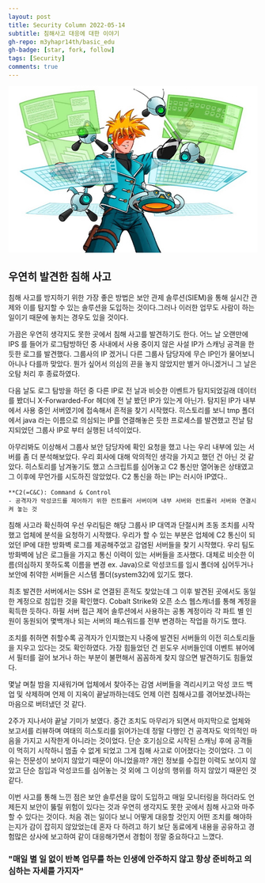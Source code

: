 ```yaml
---
layout: post
title: Security Column 2022-05-14
subtitle: 침해사고 대응에 대한 이야기
gh-repo: m3yhapr14th/basic_edu
gh-badge: [star, fork, follow]
tags: [Security]
comments: true
---
```

![Cobalt Strike](assets/img/Cobalt-Strike.jpg)

## 우연히 발견한 침해 사고

침해 사고를 방지하기 위한 가장 좋은 방법은 보안 관제 솔루션(SIEM)을 통해 실시간 관제와 이를 탐지할 수 있는 솔루션을 도입하는 것이다.그러나 이러한 업무도 사람이 하는 일이기 때문에 놓치는 경우도 있을 것이다.

가끔은 우연히 생각지도 못한 곳에서 침해 사고를 발견하기도 한다. 어느 날 오랜만에 IPS 를 들어가 로그탐방하던 중 사내에서 사용 중이지 않은 사설 IP가 스캐닝 공격을 한 듯한 로그를 발견했다. 그룹사의 IP 겠거니 다른 그룹사 담당자에 무슨 IP인가 물어보니 아니나 다를까 맞았다. 뭔가 싶어서 의심의 끈을 놓지 않았지만 별거 아니겠거니 그 날은 오탐 처리 후 종료하였다.

다음 날도 로그 탐방을 하던 중 다른 IP로 전 날과 비슷한 이벤트가 탐지되었길래 데이터를 봤더니 X-Forwarded-For 헤더에 전 날 봤던 IP가 있는게 아닌가. 탐지된 IP가 내부에서 사용 중인 서버였기에 접속해서 흔적을 찾기 시작했다. 히스토리를 보니 tmp 폴더에서 java 라는 이름으로 의심되는 IP를 연결해놓은 듯한 프로세스를 발견했고 전날 탐지되었던 그룹사 IP로 부터 실행된 녀석이었다.

아무리봐도 이상해서 그룹사 보안 담당자에 확인 요청을 했고 나는 우리 내부에 있는 서버를 좀 더 분석해보았다. 우리 회사에 대해 악의적인 생각을 가지고 했던 건 아닌 것 같았다. 히스토리를 남겨놓기도 했고 스크립트를 심어놓고 C2 통신만 열어놓은 상태였고 그 이후에 무언가를 시도하진 않았었다. C2 통신을 하는 IP는 러시아 IP였다..

```
**C2(=C&C): Command & Control
- 공격자가 악성코드를 제어하기 위한 컨트롤러 서버이며 내부 서버와 컨트롤러 서버와 연결시켜 놓는 것
```

침해 사고라 확신하여 우선 우리팀은 해당 그룹사 IP 대역과 단절시켜 초동 조치를 시작했고 업체에 분석을 요청하기 시작했다. 우리가 할 수 있는 부분은 업체에 C2 통신이 되었던 IP에 대한 방화벽 로그를 제공해주었고 감염된 서버들을 찾기 시작했다. 우리 팀도 방화벽에 남은 로그들을 가지고 통신 이력이 있는 서버들을 조사했다. 대체로 비슷한 이름(의심하지 못하도록 이름을 변경 ex. Java)으로 악성코드를 임시 폴더에 심어두거나 보안에 취약한 서버들은 시스템 폴더(system32)에 있기도 했다.

최초 발견한 서버에서는 SSH 로 연결된 흔적도 찾았는데 그 이후 발견된 곳에서도 동일한 계정으로 침입한 것을 확인했다. Cobalt Strike와 오픈 소스 웹스캐너를 통해 계정을 획득한 듯하다. 하필 서버 접근 제어 솔루션에서 사용하는 공통 계정이라 각 파트 별 인원이 동원되어 몇백개나 되는 서버의 패스워드를 전부 변경하는 작업을 하기도 했다. 

조치를 취하면 취할수록 공격자가 인지했는지 나중에 발견된 서버들의 이전 히스토리들을 지우고 있다는 것도 확인하였다. 가장 힘들었던 건 윈도우 서버들인데 이벤트 뷰어에서 필터를 걸어 보거나 하는 부분이 불편해서 꼼꼼하게 찾지 않으면 발견하기도 힘들었다.

몇날 며칠 밤을 지새워가며 업체에서 찾아주는 감염 서버들을 격리시키고 악성 코드 백업 및 삭제하며 언제 이 지옥이 끝날까하는데도 언제 이런 침해사고를 겪어보겠나하는 마음으로 버텨냈던 것 같다.

2주가 지나서야 끝날 기미가 보였다. 중간 조치도 마무리가 되면서 마지막으로 업체와 보고서를 리뷰하며 여태의 히스토리를 읽어가는데 정말 다행인 건 공격자도 악의적인 마음을 가지고 시작한게 아니라는 것이었다. 단순 호기심으로 시작된 스캐닝 후에 공격들이 먹히기 시작하니 멈출 수 없게 되었고 그게 침해 사고로 이어졌다는 것이었다. 그 이유는 전문성이 보이지 않았기 때문이 아니었을까? 개인 정보를 수집한 이력도 보이지 않았고 단순 침입과 악성코드를 심어놓는 것 외에 그 이상의 행위를 하지 않았기 때문인 것 같다.

이번 사고를 통해 느낀 점은 보안 솔루션을 많이 도입하고 매일 모니터링을 하더라도 언제든지 보안이 뚫릴 위험이 있다는 것과 우연히 생각지도 못한 곳에서 침해 사고와 마주할 수 있다는 것이다. 처음 겪는 일이다 보니 어떻게 대응할 것인지 어떤 조치를 해야하는지가 감이 잡히지 않았었는데 혼자 다 하려고 하기 보단 동료에게 내용을 공유하고 경험많은 상사에 보고하여 같이 대응해가면서 경험이 정말 중요하다고 느꼈다. 

### "매일 별 일 없이 반복 업무를 하는 인생에 안주하지 않고 항상 준비하고 의심하는 자세를 가지자"